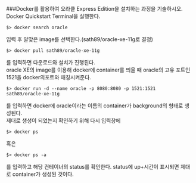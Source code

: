 ###Docker를 활용하여 오라클 Express Edition을 설치하는 과정을 기술하시오.
Docker Quickstart Terminal을 실행한다.  
```
$> docker search oracle
```
입력 후 알맞은 image를 선택한다.(sath89/oracle-xe-11g로 결정)  
```
$> docker pull sath89/oracle-xe-11g
```
를 입력하면 다운로드와 설치가 진행된다.  
oracle XE의 image를 이용해 docker에 container를 띄울 때 oracle의 고유 포트인 1521을 docker의포트와 매칭시켜준다.
```
$> docker run -d --name oracle -p 8080:8080 -p 1521:1521 sath89/oracle-xe-11g
```
를 입력하면 docker에 oracle이라는 이름의 container가 background의 형태로 생성된다.  
제대로 생성이 되었는지 확인하기 위해 다시 입력창에  
```
$> docker ps
```
혹은
```
$> docker ps -a
```
를 입력하고 해당 컨테이너의 status를 확인한다. status에 up+시간이 표시되면 제대로 container가 생성된 것이다.
